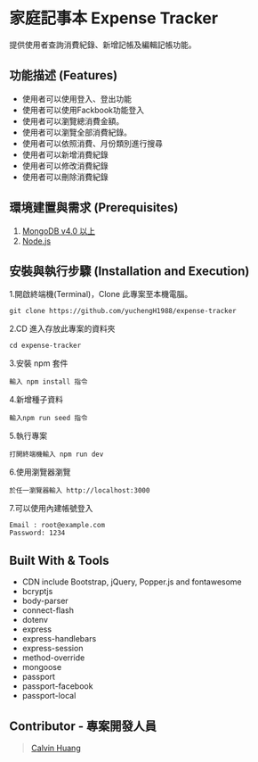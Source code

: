 # 家庭記事本 Expense Tracker 
  提供使用者查詢消費紀錄、新增記帳及編輯記帳功能。

## 功能描述 (Features)
* 使用者可以使用登入、登出功能
* 使用者可以使用Fackbook功能登入
* 使用者可以瀏覽總消費金額。
* 使用者可以瀏覽全部消費紀錄。
* 使用者可以依照消費、月份類別進行搜尋
* 使用者可以新增消費紀錄
* 使用者可以修改消費紀錄
* 使用者可以刪除消費紀錄

## 環境建置與需求 (Prerequisites)
1. [MongoDB v4.0 以上](https://www.mongodb.com/download-center/community)
2. [Node.js](https://nodejs.org/en/)

## 安裝與執行步驟 (Installation and Execution)
1.開啟終端機(Terminal)，Clone 此專案至本機電腦。
```
git clone https://github.com/yuchengH1988/expense-tracker
```
2.CD 進入存放此專案的資料夾
```
cd expense-tracker
```
3.安裝 npm 套件
```
輸入 npm install 指令
```
4.新增種子資料
```
輸入npm run seed 指令
```
5.執行專案
```
打開終端機輸入 npm run dev
```
6.使用瀏覽器瀏覽
```
於任一瀏覽器輸入 http://localhost:3000 
```

7.可以使用內建帳號登入
```
Email : root@example.com
Password: 1234
```


## Built With & Tools

* CDN include Bootstrap, jQuery, Popper.js and fontawesome
* bcryptjs
* body-parser
* connect-flash
* dotenv
* express
* express-handlebars
* express-session
* method-override
* mongoose
* passport
* passport-facebook
* passport-local

## Contributor - 專案開發人員

> [Calvin Huang](https://github.com/yuchengH1988)